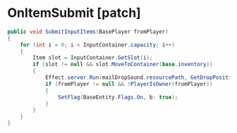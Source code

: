 <Badge type="danger" text="Carbon Compatible"/><Badge type="warning" text="Oxide Compatible"/>
# OnItemSubmit [patch]
```csharp
public void SubmitInputItems(BasePlayer fromPlayer)
{
	for (int i = 0; i < InputContainer.capacity; i++)
	{
		Item slot = InputContainer.GetSlot(i);
		if (slot != null && slot.MoveToContainer(base.inventory))
		{
			Effect.server.Run(mailDropSound.resourcePath, GetDropPosition());
			if (fromPlayer != null && !PlayerIsOwner(fromPlayer))
			{
				SetFlag(BaseEntity.Flags.On, b: true);
			}
		}
	}
}

```
